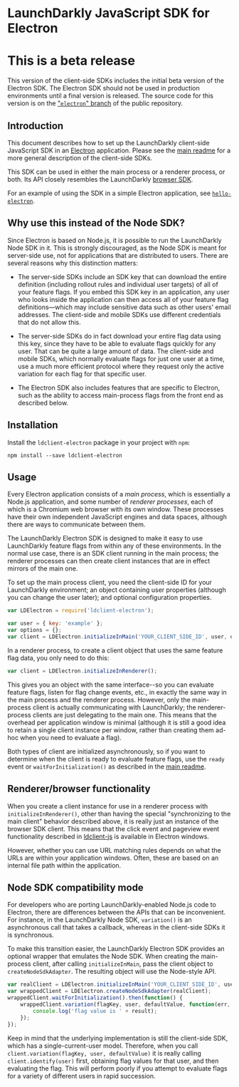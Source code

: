 # LaunchDarkly JavaScript SDK for Electron

# This is a beta release

This version of the client-side SDKs includes the initial beta version of the Electron SDK. The Electron SDK should not be used in production environments until a final version is released. The source code for this version is on the ["`electron`" branch](https://github.com/launchdarkly/js-client/tree/electron) of the public repository.

## Introduction

This document describes how to set up the LaunchDarkly client-side JavaScript SDK in an [Electron](https://electronjs.org/) application. Please see the [main readme](../../README.md) for a more general description of the client-side SDKs.

This SDK can be used in either the main process or a renderer process, or both. Its API closely resembles the LaunchDarkly [browser SDK](../ldclient-js/README.md).

For an example of using the SDK in a simple Electron application, see [`hello-electron`](https://github.com/launchdarkly/hello-electron).

## Why use this instead of the Node SDK?

Since Electron is based on Node.js, it is possible to run the LaunchDarkly Node SDK in it. This is strongly discouraged, as the Node SDK is meant for server-side use, not for applications that are distributed to users. There are several reasons why this distinction matters:

- The server-side SDKs include an SDK key that can download the entire definition (including rollout rules and individual user targets) of all of your feature flags. If you embed this SDK key in an application, any user who looks inside the application can then access all of your feature flag definitions—which may include sensitive data such as other users' email addresses. The client-side and mobile SDKs use different credentials that do not allow this.

- The server-side SDKs do in fact download your entire flag data using this key, since they have to be able to evaluate flags quickly for any user. That can be quite a large amount of data. The client-side and mobile SDKs, which normally evaluate flags for just one user at a time, use a much more efficient protocol where they request only the active variation for each flag for that specific user.

- The Electron SDK also includes features that are specific to Electron, such as the ability to access main-process flags from the front end as described below.

## Installation

Install the `ldclient-electron` package in your project with `npm`:

    npm install --save ldclient-electron

## Usage

Every Electron application consists of a _main process_, which is essentially a Node.js application, and some number of _renderer processes_, each of which is a Chromium web browser with its own window. These processes have their own independent JavaScript engines and data spaces, although there are ways to communicate between them.

The LaunchDarkly Electron SDK is designed to make it easy to use LaunchDarkly feature flags from within any of these environments. In the normal use case, there is an SDK client running in the main process; the renderer processes can then create client instances that are in effect mirrors of the main one.

To set up the main process client, you need the client-side ID for your LaunchDarkly environment; an object containing user properties (although you can change the user later); and optional configuration properties.

```js
var LDElectron = require('ldclient-electron');

var user = { key: 'example' };
var options = {};
var client = LDElectron.initializeInMain('YOUR_CLIENT_SIDE_ID', user, options);
```

In a renderer process, to create a client object that uses the same feature flag data, you only need to do this:

```js
var client = LDElectron.initializeInRenderer();
```

This gives you an object with the same interface--so you can evaluate feature flags, listen for flag change events, etc., in exactly the same way in the main process and the renderer process. However, only the main-process client is actually communicating with LaunchDarkly; the renderer-process clients are just delegating to the main one. This means that the overhead per application window is minimal (although it is still a good idea to retain a single client instance per window, rather than creating them ad-hoc when you need to evaluate a flag).

Both types of client are initialized asynchronously, so if you want to determine when the client is ready to evaluate feature flags, use the `ready` event or `waitForInitialization()` as described in the [main readme](../../README.md).

## Renderer/browser functionality

When you create a client instance for use in a renderer process with `initializeInRenderer()`, other than having the special "synchronizing to the main client" behavior described above, it is really just an instance of the browser SDK client. This means that the click event and pageview event functionality described in [ldclient-js](../ldclient-js/README.md) is available in Electron windows.

However, whether you can use URL matching rules depends on what the URLs are within your application windows. Often, these are based on an internal file path within the application.

## Node SDK compatibility mode

For developers who are porting LaunchDarkly-enabled Node.js code to Electron, there are differences between the APIs that can be inconvenient. For instance, in the LaunchDarkly Node SDK, `variation()` is an asynchronous call that takes a callback, whereas in the client-side SDKs it is synchronous.

To make this transition easier, the LaunchDarkly Electron SDK provides an optional wrapper that emulates the Node SDK. When creating the main-process client, after calling `initializeInMain`, pass the client object to `createNodeSdkAdapter`. The resulting object will use the Node-style API.

```js
var realClient = LDElectron.initializeInMain('YOUR_CLIENT_SIDE_ID', user, options);
var wrappedClient = LDElectron.createNodeSdkAdapter(realClient);
wrappedClient.waitForInitialization().then(function() {
    wrappedClient.variation(flagKey, user, defaultValue, function(err, result) {
        console.log('flag value is ' + result);
    });
});
```

Keep in mind that the underlying implementation is still the client-side SDK, which has a single-current-user model. Therefore, when you call `client.variation(flagKey, user, defaultValue)` it is really calling `client.identify(user)` first, obtaining flag values for that user, and then evaluating the flag. This will perform poorly if you attempt to evaluate flags for a variety of different users in rapid succession.
